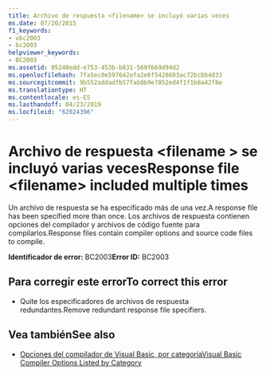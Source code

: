 ```yaml
---
title: Archivo de respuesta <filename> se incluyó varias veces
ms.date: 07/20/2015
f1_keywords:
- vbc2003
- bc2003
helpviewer_keywords:
- BC2003
ms.assetid: 05240edd-e753-453b-b831-569f669d94d2
ms.openlocfilehash: 7fa5ec0e597642efa2e6f5426683ac72bcbb4d33
ms.sourcegitcommit: 9b552addadfb57fab0b9e7852ed4f1f1b8a42f8e
ms.translationtype: HT
ms.contentlocale: es-ES
ms.lasthandoff: 04/23/2019
ms.locfileid: "62024396"
---
```

# <a name="response-file-filename-included-multiple-times"></a><span data-ttu-id="8caf5-102">Archivo de respuesta \<filename > se incluyó varias veces</span><span class="sxs-lookup"><span data-stu-id="8caf5-102">Response file \<filename> included multiple times</span></span>
<span data-ttu-id="8caf5-103">Un archivo de respuesta se ha especificado más de una vez.</span><span class="sxs-lookup"><span data-stu-id="8caf5-103">A response file has been specified more than once.</span></span> <span data-ttu-id="8caf5-104">Los archivos de respuesta contienen opciones del compilador y archivos de código fuente para compilarlos.</span><span class="sxs-lookup"><span data-stu-id="8caf5-104">Response files contain compiler options and source code files to compile.</span></span>  
  
 <span data-ttu-id="8caf5-105">**Identificador de error:** BC2003</span><span class="sxs-lookup"><span data-stu-id="8caf5-105">**Error ID:** BC2003</span></span>  
  
## <a name="to-correct-this-error"></a><span data-ttu-id="8caf5-106">Para corregir este error</span><span class="sxs-lookup"><span data-stu-id="8caf5-106">To correct this error</span></span>  
  
- <span data-ttu-id="8caf5-107">Quite los especificadores de archivos de respuesta redundantes.</span><span class="sxs-lookup"><span data-stu-id="8caf5-107">Remove redundant response file specifiers.</span></span>  
  
## <a name="see-also"></a><span data-ttu-id="8caf5-108">Vea también</span><span class="sxs-lookup"><span data-stu-id="8caf5-108">See also</span></span>

- [<span data-ttu-id="8caf5-109">Opciones del compilador de Visual Basic, por categoría</span><span class="sxs-lookup"><span data-stu-id="8caf5-109">Visual Basic Compiler Options Listed by Category</span></span>](../../visual-basic/reference/command-line-compiler/compiler-options-listed-by-category.md)
